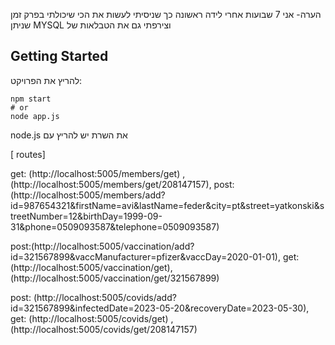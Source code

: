 
הערה- אני 7 שבועות אחרי לידה ראשונה כך שניסיתי לעשות את הכי שיכולתי בפרק זמן שניתן
  MYSQL  וצירפתי גם את הטבלאות של  

## Getting Started

להריץ את הפרויקט:

```terminal
npm start
# or
node app.js

```
 node.js  את השרת יש להריץ עם 


[ routes]

 get: (http://localhost:5005/members/get) , (http://localhost:5005/members/get/208147157), 
 post: (http://localhost:5005/members/add?id=987654321&firstName=avi&lastName=feder&city=pt&street=yatkonski&streetNumber=12&birthDay=1999-09-31&phone=0509093587&telephone=0509093587)

post:(http://localhost:5005/vaccination/add?id=321567899&vaccManufacturer=pfizer&vaccDay=2020-01-01),
get:  (http://localhost:5005/vaccination/get), (http://localhost:5005/vaccination/get/321567899)

post: (http://localhost:5005/covids/add?id=321567899&infectedDate=2023-05-20&recoveryDate=2023-05-30),
get: (http://localhost:5005/covids/get)  , (http://localhost:5005/covids/get/208147157)







